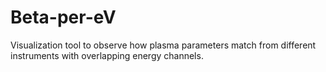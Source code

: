 # Beta-per-eV
Visualization tool to observe how plasma parameters match from different instruments with overlapping energy channels.
